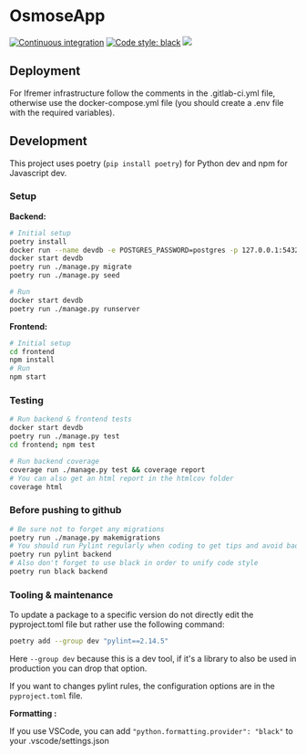 # OsmoseApp

[![Continuous integration][ci-badge]][ci-link]
[![Code style: black][black-badge]][black-link]
[![][coverage-badge]][coverage-link]

[ci-badge]: https://github.com/Project-OSmOSE/osmose-app/actions/workflows/continuous-integration.yml/badge.svg
[ci-link]: https://github.com/Project-OSmOSE/osmose-app/actions/workflows/continuous-integration.yml
[black-badge]: https://img.shields.io/badge/code%20style-black-000000.svg
[black-link]: https://github.com/psf/black
[coverage-badge]: https://Project-OSmOSE.github.io/osmose-app/coverage/badge.svg
[coverage-link]: https://Project-OSmOSE.github.io/osmose-app/coverage

## Deployment

For Ifremer infrastructure follow the comments in the .gitlab-ci.yml file, otherwise use the docker-compose.yml file (you should create a .env file with the required variables).

## Development

This project uses poetry (`pip install poetry`) for Python dev and npm for Javascript dev.

### Setup

**Backend:**

```bash
# Initial setup
poetry install
docker run --name devdb -e POSTGRES_PASSWORD=postgres -p 127.0.0.1:5432:5432 -d postgis/postgis
docker start devdb
poetry run ./manage.py migrate
poetry run ./manage.py seed

# Run
docker start devdb
poetry run ./manage.py runserver


```

**Frontend:**

```bash
# Initial setup
cd frontend
npm install
# Run
npm start
```

### Testing

```bash
# Run backend & frontend tests
docker start devdb
poetry run ./manage.py test
cd frontend; npm test

# Run backend coverage
coverage run ./manage.py test && coverage report
# You can also get an html report in the htmlcov folder
coverage html
```

### Before pushing to github

```bash
# Be sure not to forget any migrations
poetry run ./manage.py makemigrations
# You should run Pylint regularly when coding to get tips and avoid bad patterns
poetry run pylint backend
# Also don't forget to use black in order to unify code style
poetry run black backend
```

### Tooling & maintenance

To update a package to a specific version do not directly edit the pyproject.toml file but rather use the following command:
```bash
poetry add --group dev "pylint==2.14.5"
```
Here `--group dev` because this is a dev tool, if it's a library to also be used in production you can drop that option.

If you want to changes pylint rules, the configuration options are in the `pyproject.toml` file.

**Formatting :**

If you use VSCode, you can add `"python.formatting.provider": "black"` to your .vscode/settings.json
